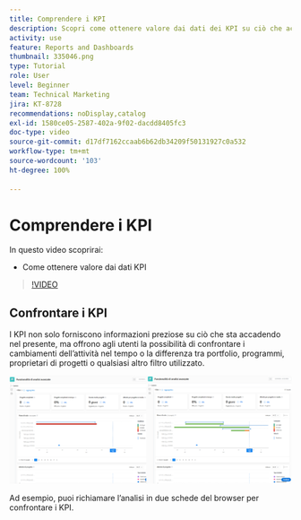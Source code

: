 ```yaml
---
title: Comprendere i KPI
description: Scopri come ottenere valore dai dati dei KPI su ciò che accade nel presente e sulle tendenze del passato.
activity: use
feature: Reports and Dashboards
thumbnail: 335046.png
type: Tutorial
role: User
level: Beginner
team: Technical Marketing
jira: KT-8728
recommendations: noDisplay,catalog
exl-id: 1580ce05-2587-402a-9f02-dacdd8405fc3
doc-type: video
source-git-commit: d17df7162ccaab6b62db34209f50131927c0a532
workflow-type: tm+mt
source-wordcount: '103'
ht-degree: 100%

---
```


# Comprendere i KPI

In questo video scoprirai:

* Come ottenere valore dai dati KPI

>[!VIDEO](https://video.tv.adobe.com/v/3445504/?quality=12&learn=on&enablevpops&captions=ita)

## Confrontare i KPI

I KPI non solo forniscono informazioni preziose su ciò che sta accadendo nel presente, ma offrono agli utenti la possibilità di confrontare i cambiamenti dell’attività nel tempo o la differenza tra portfolio, programmi, proprietari di progetti o qualsiasi altro filtro utilizzato.

![Immagine che mostra due schede del browser affiancate](assets/section-2-0.png)

Ad esempio, puoi richiamare l’analisi in due schede del browser per confrontare i KPI.
